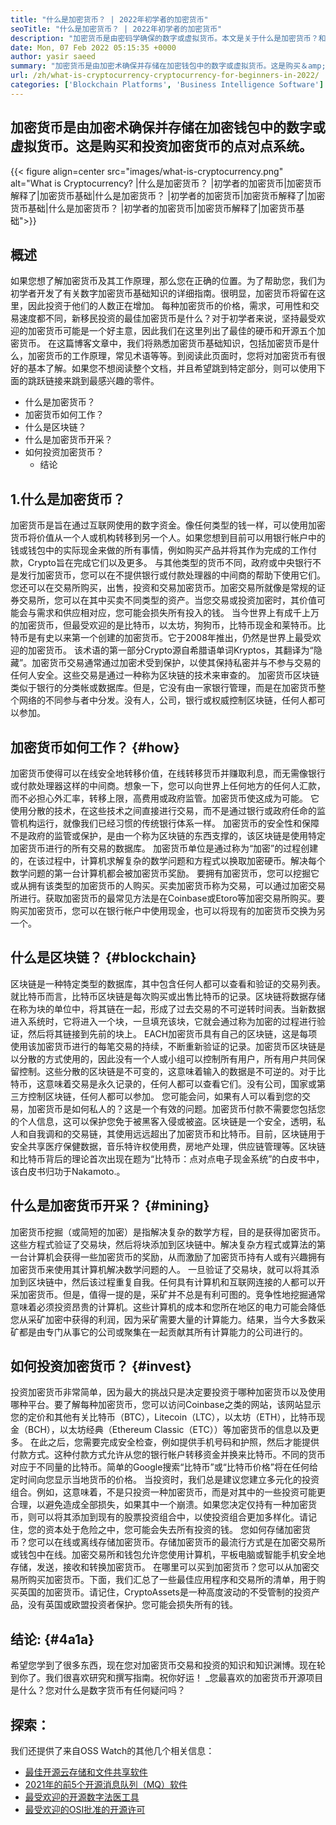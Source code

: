 ```yaml
---
title: "什么是加密货币？ | 2022年初学者的加密货币" 
seoTitle: "什么是加密货币？ | 2022年初学者的加密货币" 
description: "加密货币是由密码学确保的数字或虚拟货币。本文是关于什么是加密货币？和初学者的加密货币。" 
date: Mon, 07 Feb 2022 05:15:35 +0000
author: yasir saeed
summary: "加密货币是由加密术确保并存储在加密钱包中的数字或虚拟货币。这是购买＆amp;的点对点系统投资加密货币。" 
url: /zh/what-is-cryptocurrency-cryptocurrency-for-beginners-in-2022/
categories: ['Blockchain Platforms', 'Business Intelligence Software']
---
```


## 加密货币是由加密术确保并存储在加密钱包中的数字或虚拟货币。这是购买和投资加密货币的点对点系统。

{{< figure align=center src="images/what-is-cryptocurrency.png" alt="What is Cryptocurrency? |什么是加密货币？ |初学者的加密货币|加密货币解释了|加密货币基础|什么是加密货币？ |初学者的加密货币|加密货币解释了|加密货币基础|什么是加密货币？ |初学者的加密货币|加密货币解释了|加密货币基础">}}


##  **概述**  
如果您想了解加密货币及其工作原理，那么您在正确的位置。为了帮助您，我们为初学者开发了有关数字加密货币基础知识的详细指南。很明显，加密货币将留在这里，因此投资于他们的人数正在增加。
每种加密货币的价格，需求，可用性和交易速度都不同，新移民投资的最佳加密货币是什么？对于初学者来说，坚持最受欢迎的加密货币可能是一个好主意，因此我们在这里列出了最佳的硬币和开源五个加密货币。
在这篇博客文章中，我们将熟悉加密货币基础知识，包括加密货币是什么，加密货币的工作原理，常见术语等等。到阅读此页面时，您将对加密货币有很好的基本了解。如果您不想阅读整个文档，并且希望跳到特定部分，则可以使用下面的跳跃链接来跳到最感兴趣的零件。
* 什么是加密货币？
* 加密货币如何工作？
* 什么是区块链？
* 什么是加密货币开采？
* 如何投资加密货币？
  * 结论

## 1.什么是加密货币？
加密货币是旨在通过互联网使用的数字资金。像任何类型的钱一样，可以使用加密货币将价值从一个人或机构转移到另一个人。如果您想到目前可以用银行帐户中的钱或钱包中的实际现金来做的所有事情，例如购买产品并将其作为完成的工作付款，Crypto旨在完成它们以及更多。
与其他类型的货币不同，政府或中央银行不是发行加密货币，您可以在不提供银行或付款处理器的中间商的帮助下使用它们。
您还可以在交易所购买，出售，投资和交易加密货币。加密交易所就像是常规的证券交易所，您可以在其中买卖不同类型的资产。当您交易或投资加密时，其价值可能会与需求和供应相对应，您可能会损失所有投入的钱。
当今世界上有成千上万的加密货币，但最受欢迎的是比特币，以太坊，狗狗币，比特币现金和莱特币。比特币是有史以来第一个创建的加密货币。它于2008年推出，仍然是世界上最受欢迎的加密货币。
该术语的第一部分Crypto源自希腊语单词Kryptos，其翻译为“隐藏”。加密货币交易通常通过加密术受到保护，以使其保持私密并与不参与交易的任何人安全。这些交易是通过一种称为区块链的技术来审查的。
加密货币区块链类似于银行的分类帐或数据库。但是，它没有由一家银行管理，而是在加密货币整个网络的不同参与者中分发。没有人，公司，银行或权威控制区块链，任何人都可以参加。

## 加密货币如何工作？ {#how}

加密货币使得可以在线安全地转移价值，在线转移货币并赚取利息，而无需像银行或付款处理器这样的中间商。想象一下，您可以向世界上任何地方的任何人汇款，而不必担心外汇率，转移上限，高费用或政府监管。加密货币使这成为可能。
它使用分散的技术，在这些技术之间直接进行交易，而不是通过银行或政府任命的监管机构运行，就像我们已经习惯的传统银行体系一样。
加密货币的安全性和保障不是政府的监管或保护，是由一个称为区块链的东西支撑的，该区块链是使用特定加密货币进行的所有交易的数据库。
加密货币单位是通过称为“加密”的过程创建的，在该过程中，计算机求解复杂的数学问题和方程式以换取加密硬币。解决每个数学问题的第一台计算机都会被加密货币奖励。
要拥有加密货币，您可以挖掘它或从拥有该类型的加密货币的人购买。买卖加密货币称为交易，可以通过加密交易所进行。获取加密货币的最常见方法是在Coinbase或Etoro等加密交易所购买。要购买加密货币，您可以在银行帐户中使用现金，也可以将现有的加密货币交换为另一个。

## 什么是区块链？ {#blockchain}

区块链是一种特定类型的数据库，其中包含任何人都可以查看和验证的交易列表。就比特币而言，比特币区块链是每次购买或出售比特币的记录。区块链将数据存储在称为块的单位中，将其链在一起，形成了过去交易的不可逆转时间表。当新数据进入系统时，它将进入一个块，一旦填充该块，它就会通过称为加密的过程进行验证，然后将其链接到先前的块上。
EACH加密货币具有自己的区块链，这是每项使用该加密货币进行的每笔交易的持续，不断重新验证的记录。加密货币区块链是以分散的方式使用的，因此没有一个人或小组可以控制所有用户，所有用户共同保留控制。这些分散的区块链是不可变的，这意味着输入的数据是不可逆的。对于比特币，这意味着交易是永久记录的，任何人都可以查看它们。没有公司，国家或第三方控制区块链，任何人都可以参加。
您可能会问，如果有人可以看到您的交易，加密货币是如何私人的？这是一个有效的问题。加密货币付款不需要您包括您的个人信息，这可以保护您免于被黑客入侵或被盗。区块链是一个安全，透明，私人和自我调和的交易链，其使用远远超出了加密货币和比特币。目前，区块链用于安全共享医疗保健数据，音乐特许权使用费，房地产处理，供应链管理等。区块链和比特币背后的理论首次出现在题为“比特币：点对点电子现金系统”的白皮书中，该白皮书归功于Nakamoto.‍。

## 什么是加密货币开采？ {#mining}

加密货币挖掘（或简短的加密）是指解决复杂的数学方程，目的是获得加密货币。这些方程式验证了交易块，然后将块添加到区块链中。解决复杂方程式或算法的第一台计算机会获得一些加密货币的奖励，从而激励了加密货币持有人或有兴趣拥有加密货币来使用其计算机解决数学问题的人。
一旦验证了交易块，就可以将其添加到区块链中，然后该过程重复自我。任何具有计算机和互联网连接的人都可以开采加密货币。但是，值得一提的是，采矿并不总是有利可图的。竞争性地挖掘通常意味着必须投资昂贵的计算机。这些计算机的成本和您所在地区的电力可能会降低您从采矿加密中获得的利润，因为采矿需要大量的计算能力。结果，当今大多数采矿都是由专门从事它的公司或聚集在一起贡献其所有计算能力的公司进行的。

## 如何投资加密货币？ {#invest}

投资加密货币非常简单，因为最大的挑战只是决定要投资于哪种加密货币以及使用哪种平台。要了解每种加密货币，您可以访问Coinbase之类的网站，该网站显示您的定价和其他有关比特币（BTC），Litecoin（LTC），以太坊（ETH），比特币现金（BCH），以太坊经典（Ethereum Classic（ETC））等加密货币的信息以及更多。
‍在此之后，您需要完成安全检查，例如提供手机号码和护照，然后才能提供付款方式。这种付款方式允许从您的银行帐户转移资金并换来比特币。不同的货币对应于不同量的比特币。简单的Google搜索“比特币”或“比特币价格”将在任何给定时间向您显示当地货币的价格。
‍当投资时，我们总是建议您建立多元化的投资组合。例如，这意味着，不是只投资一种加密货币，而是对其中的一些投资可能更合理，以避免造成全部损失，如果其中一个崩溃。如果您决定仅持有一种加密货币，则可以将其添加到现有的股票投资组合中，以使投资组合更加多样化。请记住，您的资本处于危险之中，您可能会失去所有投资的钱。
您如何存储加密货币？您可以在线或离线存储加密货币。存储加密货币的最流行方式是在加密交易所或钱包中在线。加密交易所和钱包允许您使用计算机，平板电脑或智能手机安全地存储，发送，接收和转换加密货币。
在哪里可以买到加密货币？您可以从加密交易所购买加密货币。下面，我们汇总了一些最佳应用程序和交易所的清单，用于购买英国的加密货币。请记住，CryptoAssets是一种高度波动的不受管制的投资产品，没有英国或欧盟投资者保护。您可能会损失所有的钱。

##  **结论:**   {#4a1a}

希望您学到了很多东西，现在您对加密货币交易和投资的知识和知识渊博。现在轮到你了。我们很喜欢研究和撰写指南。祝你好运！
_您最喜欢的加密货币开源项目是什么？您对什么是数字货币有任何疑问吗？

## 探索：
我们还提供了来自OSS Watch的其他几个相关信息：
  * [最佳开源云存储和文件共享软件][2]
  * [2021年的前5个开源消息队列（MQ）软件][3]
  * [最受欢迎的开源数字法医工具][4]
  * [最受欢迎的OSI批准的开源许可][5]



 [1]: mailto:yasir.saeed@aspose.com
 [2]: https://products.containerize.com/backup-and-sync/
 [3]: https://blog.containerize.com/message-queue-software/top-5-open-source-message-queue-software-in-2021/
 [4]: https://blog.containerize.com/digital-forensic-tools/top-5-open-source-digital-forensic-tools-in-2021/
 [5]: https://blog.containerize.com/licenses-standards/top-5-most-popular-osi-approved-open-source-licenses-of-2021/
